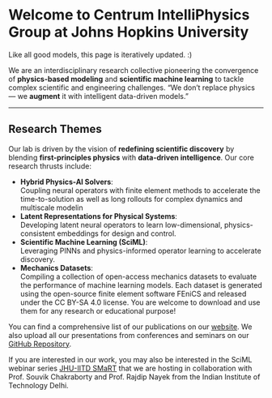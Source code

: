 # Welcome to Centrum IntelliPhysics Group at Johns Hopkins University
 Like all good models, this page is iteratively updated. :)

We are an interdisciplinary research collective pioneering the convergence of **physics-based modeling** and **scientific machine learning** to tackle complex scientific and engineering challenges. “We don’t replace physics — we **augment** it with intelligent data-driven models.”

---

## Research Themes

Our lab is driven by the vision of **redefining scientific discovery** by blending **first-principles physics** with **data-driven intelligence**. Our core research thrusts include:
- **Hybrid Physics-AI Solvers**:  
  Coupling neural operators with finite element methods to accelerate the time-to-solution as well as long rollouts for complex dynamics and multiscale modelin
- **Latent Representations for Physical Systems**:  
  Developing latent neural operators to learn low-dimensional, physics-consistent embeddings for design and control.
- **Scientific Machine Learning (SciML)**:  
  Leveraging PINNs and physics-informed operator learning to accelerate discovery.
- **Mechanics Datasets**:  
  Compiling a collection of open-access mechanics datasets to evaluate the performance of machine learning models. Each dataset is generated using the open-source finite element software FEniCS and released under the CC BY-SA 4.0 license. You are welcome to download and use them for any research or educational purpose!

You can find a comprehensive list of our publications on our [website](https://sites.google.com/view/centrum-intelliphysics/publications?authuser=1). We also upload all our presentations from conferences and seminars on our [GitHub Repository](https://github.com/Centrum-IntelliPhysics/Presentation-Slides).

If you are interested in our work, you may also be interested in the SciML webinar series [JHU-IITD SMaRT](https://github.com/JHU-IITD-SMaRT) that we are hosting in collaboration with Prof. Souvik Chakraborty and Prof. Rajdip Nayek from the Indian Institute of Technology Delhi.
